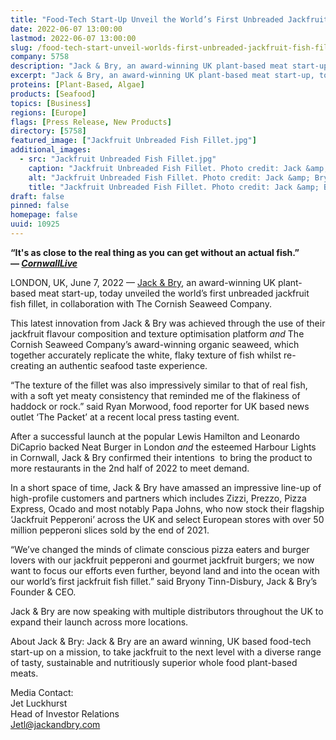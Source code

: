 ```yaml
---
title: "Food-Tech Start-Up Unveil the World’s First Unbreaded Jackfruit Fish Fillet"
date: 2022-06-07 13:00:00
lastmod: 2022-06-07 13:00:00
slug: /food-tech-start-unveil-worlds-first-unbreaded-jackfruit-fish-fillet
company: 5758
description: "Jack & Bry, an award-winning UK plant-based meat start-up, today unveiled the world’s first unbreaded jackfruit fish fillet, in collaboration with The Cornish Seaweed Company."
excerpt: "Jack & Bry, an award-winning UK plant-based meat start-up, today unveiled the world’s first unbreaded jackfruit fish fillet, in collaboration with The Cornish Seaweed Company."
proteins: [Plant-Based, Algae]
products: [Seafood]
topics: [Business]
regions: [Europe]
flags: [Press Release, New Products]
directory: [5758]
featured_image: ["Jackfruit Unbreaded Fish Fillet.jpg"]
additional_images:
  - src: "Jackfruit Unbreaded Fish Fillet.jpg"
    caption: "Jackfruit Unbreaded Fish Fillet. Photo credit: Jack &amp; Bry."
    alt: "Jackfruit Unbreaded Fish Fillet. Photo credit: Jack &amp; Bry."
    title: "Jackfruit Unbreaded Fish Fillet. Photo credit: Jack &amp; Bry."
draft: false
pinned: false
homepage: false
uuid: 10925
---
```

<p><strong>“It's as close to the real thing as you can get without an actual fish.”⁠ —<em> </em></strong><a href="https://www.cornwalllive.com/news/cornwall-news/tried-jackfruit-seaweed-burger-harbour-5808127"><strong><em>CornwallLive</em></strong></a></p>
<p>LONDON, UK, June 7, 2022 — <a href="https://www.jackandbry.com/">Jack & Bry</a>, an award-winning UK plant-based meat start-up, today unveiled the world’s first unbreaded jackfruit fish fillet, in collaboration with The Cornish Seaweed Company.</p>
<p>This latest innovation from Jack & Bry was achieved through the use of their jackfruit flavour composition and texture optimisation platform <em>and</em> The Cornish Seaweed Company’s award-winning organic seaweed, which together accurately replicate the white, flaky texture of fish whilst re-creating an authentic seafood taste experience.</p>
<p>“The texture of the fillet was also impressively similar to that of real fish, with a soft yet meaty consistency that reminded me of the flakiness of haddock or rock.” said Ryan Morwood, food reporter for UK based news outlet ‘The Packet’ at a recent local press tasting event.</p>
<p>After a successful launch at the popular Lewis Hamilton and Leonardo DiCaprio backed Neat Burger in London <em>and</em> the esteemed Harbour Lights in Cornwall, Jack & Bry confirmed their intentions  to bring the product to more restaurants in the 2nd half of 2022 to meet demand.</p>
<p>In a short space of time, Jack & Bry have amassed an impressive line-up of high-profile customers and partners which includes Zizzi, Prezzo, Pizza Express, Ocado and most notably Papa Johns, who now stock their flagship ‘Jackfruit Pepperoni’ across the UK and select European stores with over 50 million pepperoni slices sold by the end of 2021.</p>
<p>“We’ve changed the minds of climate conscious pizza eaters and burger lovers with our jackfruit pepperoni and gourmet jackfruit burgers; we now want to focus our efforts even further, beyond land and into the ocean with our world’s first jackfruit fish fillet.” said Bryony Tinn-Disbury, Jack & Bry’s Founder & CEO.</p>
<p>Jack & Bry are now speaking with multiple distributors throughout the UK to expand their launch across more locations.</p>
<p>About Jack & Bry: Jack & Bry are an award winning, UK based food-tech start-up on a mission, to take jackfruit to the next level with a diverse range of tasty, sustainable and nutritiously superior whole food plant-based meats.</p>
<p>Media Contact:<br />
Jet Luckhurst<br />
Head of Investor Relations<br />
<a href="mailto:Jetl@jackandbry.com">Jetl@jackandbry.com</a></p>
